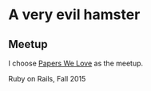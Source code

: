 # A very evil hamster

## Meetup

I choose [Papers We Love](http://www.meetup.com/papers-we-love/) as the meetup.

Ruby on Rails, Fall 2015
